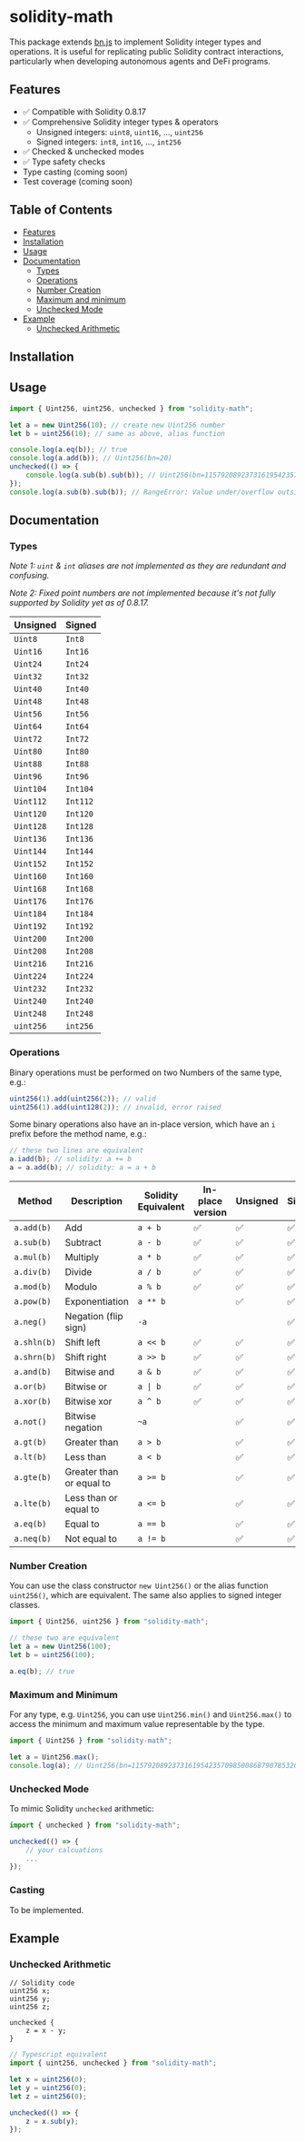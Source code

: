 # solidity-math

This package extends [bn.js](https://github.com/indutny/bn.js/) to implement 
Solidity integer types and operations. It is useful for replicating public Solidity contract interactions, particularly when developing autonomous agents and DeFi programs.

## Features
- ✅ Compatible with Solidity 0.8.17
- ✅ Comprehensive Solidity integer types & operators
    - Unsigned integers: `uint8`, `uint16`, ..., `uint256`
    - Signed integers: `int8`, `int16`, ..., `int256`
- ✅ Checked & unchecked modes
- ✅ Type safety checks
- Type casting (coming soon)
- Test coverage (coming soon)

## Table of Contents
* [Features](#features)
* [Installation](#installation)
* [Usage](#usage)
* [Documentation](#documentation)
    + [Types](#types)
    + [Operations](#operations)
    + [Number Creation](#number-creation)
    + [Maximum and minimum](#maximum-and-minimum)
    + [Unchecked Mode](#unchecked-mode)
* [Example](#example)
    + [Unchecked Arithmetic](#unchecked-arithmetic)

## Installation

## Usage
```typescript
import { Uint256, uint256, unchecked } from "solidity-math";

let a = new Uint256(10); // create new Uint256 number
let b = uint256(10); // same as above, alias function

console.log(a.eq(b)); // true
console.log(a.add(b)); // Uint256(bn=20)
unchecked(() => {
    console.log(a.sub(b).sub(b)); // Uint256(bn=115792089237316195423570985008687907853269984665640564039457584007913129639926)
});
console.log(a.sub(b).sub(b)); // RangeError: Value under/overflow outside of unchecked mode: Uint256(bn=-10) 
```

## Documentation

### Types
*Note 1: `uint` & `int` aliases are not implemented as they are redundant and confusing.*

*Note 2: Fixed point numbers are not implemented because it's not fully supported by Solidity yet as of 0.8.17.*

| Unsigned   | Signed   |
|------------|----------|
| `Uint8`    | `Int8`   |
| `Uint16`   | `Int16`  |
| `Uint24`   | `Int24`  |
| `Uint32`   | `Int32`  |
| `Uint40`   | `Int40`  |
| `Uint48`   | `Int48`  |
| `Uint56`   | `Int56`  |
| `Uint64`   | `Int64`  |
| `Uint72`   | `Int72`  |
| `Uint80`   | `Int80`  |
| `Uint88`   | `Int88`  |
| `Uint96`   | `Int96`  |
| `Uint104`  | `Int104` |
| `Uint112`  | `Int112` |
| `Uint120`  | `Int120` |
| `Uint128`  | `Int128` |
| `Uint136`  | `Int136` |
| `Uint144`  | `Int144` |
| `Uint152`  | `Int152` |
| `Uint160`  | `Int160` |
| `Uint168`  | `Int168` |
| `Uint176`  | `Int176` |
| `Uint184`  | `Int184` |
| `Uint192`  | `Int192` |
| `Uint200`  | `Int200` |
| `Uint208`  | `Int208` |
| `Uint216`  | `Int216` |
| `Uint224`  | `Int224` |
| `Uint232`  | `Int232` |
| `Uint240`  | `Int240` |
| `Uint248`  | `Int248` |
| `uint256`  | `int256` |

### Operations
Binary operations must be performed on two Numbers of the same type, e.g.: 
```typescript
uint256(1).add(uint256(2)); // valid
uint256(1).add(uint128(2)); // invalid, error raised
```

Some binary operations also have an in-place version, which have an `i` prefix 
before the method name, e.g.:
```typescript
// these two lines are equivalent
a.iadd(b); // solidity: a += b
a = a.add(b); // solidity: a = a + b
```

| Method          | Description              | Solidity Equivalent | In-place version | Unsigned | Signed |
|-----------------|--------------------------|---------------------|------------------|----------|--------|
| `a.add(b)`      | Add                      | `a + b`             | ✅              | ✅       | ✅    |
| `a.sub(b)`      | Subtract                 | `a - b`             | ✅              | ✅       | ✅    |
| `a.mul(b)`      | Multiply                 | `a * b`             | ✅              | ✅       | ✅    |
| `a.div(b)`      | Divide                   | `a / b`             | ✅              | ✅       | ✅    |
| `a.mod(b)`      | Modulo                   | `a % b`             | ✅              | ✅       | ✅    |
| `a.pow(b)`      | Exponentiation           | `a ** b`            |                 | ✅       | ✅    |
| `a.neg()`       | Negation (flip sign)     | `-a`                |                 |           | ✅    |
| `a.shln(b)`     | Shift left               | `a << b`            | ✅              | ✅       | ✅    |
| `a.shrn(b)`     | Shift right              | `a >> b`            | ✅              | ✅       | ✅    |
| `a.and(b)`      | Bitwise and              | `a & b`             | ✅              | ✅       | ✅    |
| `a.or(b)`       | Bitwise or               | `a \| b`            | ✅              | ✅       | ✅    |
| `a.xor(b)`      | Bitwise xor              | `a ^ b`             | ✅              | ✅       | ✅    |
| `a.not()`       | Bitwise negation         | `~a`                |                 | ✅       | ✅    |
| `a.gt(b)`       | Greater than             | `a > b`             |                 | ✅       | ✅    |
| `a.lt(b)`       | Less than                | `a < b`             |                 | ✅       | ✅    |
| `a.gte(b)`      | Greater than or equal to | `a >= b`            |                 | ✅       | ✅    |
| `a.lte(b)`      | Less than or equal to    | `a <= b`            |                 | ✅       | ✅    |
| `a.eq(b)`       | Equal to                 | `a == b`            |                 | ✅       | ✅    |
| `a.neq(b)`      | Not equal to             | `a != b`            |                 | ✅       | ✅    |


### Number Creation
You can use the class constructor `new Uint256()` or the alias function `uint256()`, which are equivalent.
The same also applies to signed integer classes.

```typescript
import { Uint256, uint256 } from "solidity-math";

// these two are equivalent
let a = new Uint256(100);
let b = uint256(100);

a.eq(b); // true
```

### Maximum and Minimum
For any type, e.g. `Uint256`, you can use `Uint256.min()` and `Uint256.max()` to access the minimum and maximum value representable by the type.

```typescript
import { Uint256 } from "solidity-math";

let a = Uint256.max();
console.log(a); // Uint256(bn=115792089237316195423570985008687907853269984665640564039457584007913129639935)
```

### Unchecked Mode
To mimic Solidity `unchecked` arithmetic:
```typescript
import { unchecked } from "solidity-math";

unchecked(() => {
    // your calcuations
    ...
});
```

### Casting
To be implemented.

## Example

### Unchecked Arithmetic
```solidity
// Solidity code
uint256 x;
uint256 y;
uint256 z;

unchecked {
    z = x - y;
}
```

```typescript
// Typescript equivalent
import { uint256, unchecked } from "solidity-math";

let x = uint256(0);
let y = uint256(0);
let z = uint256(0);

unchecked(() => {
    z = x.sub(y);
});
```
